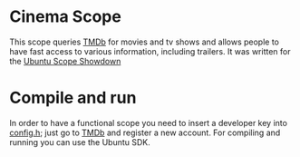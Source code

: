 Cinema Scope
=============

This scope queries [TMDb](http://themoviedb.org) for movies and tv shows and allows people to have fast access to various information, including trailers.
It was written for the [Ubuntu Scope Showdown](http://developer.ubuntu.com/showdown/)

Compile and run
=============

In order to have a functional scope you need to insert a developer key into [config.h](include/config.h); just go to [TMDb](http://docs.themoviedb.apiary.io) and register a new account.
For compiling and running you can use the Ubuntu SDK.

